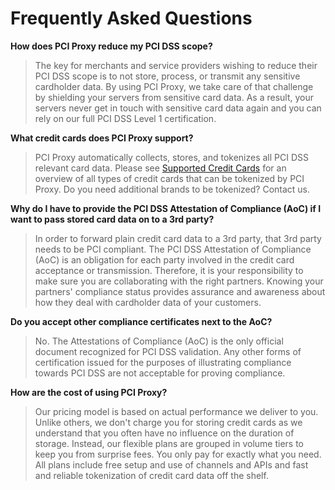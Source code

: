 # Frequently Asked Questions

**How does PCI Proxy reduce my PCI DSS scope?**

> The key for merchants and service providers wishing to reduce their PCI DSS scope is to not store, process, or transmit any sensitive cardholder data. By using PCI Proxy, we take care of that challenge by shielding your servers from sensitive card data. As a result, your servers never get in touch with sensitive card data again and you can rely on our full PCI DSS Level 1 certification.

**What credit cards does PCI Proxy support?**

> PCI Proxy automatically collects, stores, and tokenizes all PCI DSS relevant card data. Please see [Supported Credit Cards](/supported_credit_cards.md) for an overview of all types of credit cards that can be tokenized by PCI Proxy. Do you need additional brands to be tokenized? Contact us.

**Why do I have to provide the PCI DSS Attestation of Compliance \(AoC\) if I want to pass stored card data on to a 3rd party?**

> In order to forward plain credit card data to a 3rd party, that 3rd party needs to be PCI compliant. The PCI DSS Attestation of Compliance \(AoC\) is an obligation for each party involved in the credit card acceptance or transmission. Therefore, it is your responsibility to make sure you are collaborating with the right partners. Knowing your partners' compliance status provides assurance and awareness about how they deal with cardholder data of your customers.

**Do you accept other compliance certificates next to the AoC?**

> No. The Attestations of Compliance \(AoC\) is the only official document recognized for PCI DSS validation. Any other forms of certification issued for the purposes of illustrating compliance towards PCI DSS are not acceptable for proving compliance.

**How are the cost of using PCI Proxy?**

> Our pricing model is based on actual performance we deliver to you. Unlike others, we don't charge you for storing credit cards as we understand that you often have no influence on the duration of storage. Instead, our flexible plans are grouped in volume tiers to keep you from surprise fees. You only pay for exactly what you need. All plans include free setup and use of channels and APIs and fast and reliable tokenization of credit card data off the shelf.



